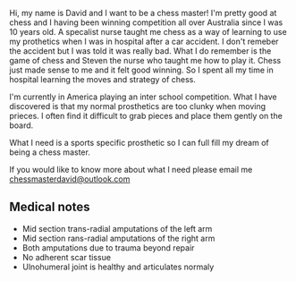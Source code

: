 Hi, my name is David and I want to be a chess master! I'm pretty good at chess and I having been winning competition all over Australia since I was 10 years old. A specalist nurse taught me chess as a way of learning to use my prothetics when I was in hospital after a car accident. I don't remeber the accident but I was told it was really bad. What I do remember is the game of chess and Steven the nurse who taught me how to play it. Chess just made sense to me and it felt good winning. So I spent all my time in hospital learning the moves and strategy of chess.

I'm currently in America playing an inter school competition. What I have discovered is that my normal prosthetics are too clunky when moving prieces. I often find it difficult to grab pieces and place them gently on the board.

What I need is a sports specific prosthetic so I can full fill my dream of being a chess master.

If you would like to know more about what I need please email me chessmasterdavid@outlook.com

## Medical notes
- Mid section trans-radial amputations of the left arm
- Mid section rans-radial amputations of the right arm
- Both amputations due to trauma beyond repair
- No adherent scar tissue
- Ulnohumeral joint is healthy and articulates normaly

